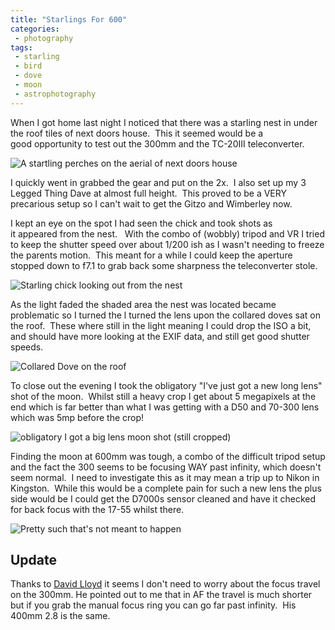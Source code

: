 ```yaml
---
title: "Starlings For 600"
categories:
 - photography
tags:
 - starling
 - bird
 - dove
 - moon
 - astrophotography
---
```

When I got home last night I noticed that there was a starling nest in under the roof tiles of next doors house.  This it seemed would be a good opportunity to test out the 300mm and the TC-20III teleconverter.

<img class="padded center"
		alt="A startling perches on the aerial of next doors house"
		src="/images/2013-05-20-starlings-for-600/CJP20130519-4207.jpg" />

I quickly went in grabbed the gear and put on the 2x.  I also set up my 3 Legged Thing Dave at almost full height.  This proved to be a VERY precarious setup so I can't wait to get the Gitzo and Wimberley now.

<!-- more -->

I kept an eye on the spot I had seen the chick and took shots as it appeared from the nest.   With the combo of (wobbly) tripod and VR I tried to keep the shutter speed over about 1/200 ish as I wasn't needing to freeze the parents motion.  This meant for a while I could keep the aperture stopped down to f7.1 to grab back some sharpness the teleconverter stole.

<img class="padded center"
		alt="Starling chick looking out from the nest"
		src="/images/2013-05-20-starlings-for-600/CJP20130519-4233.jpg" />

As the light faded the shaded area the nest was located became problematic so I turned the l turned the lens upon the collared doves sat on the roof.  These where still in the light meaning I could drop the ISO a bit, and should have more looking at the EXIF data, and still get good shutter speeds.

<img class="padded center"
		alt="Collared Dove on the roof"
		src="/images/2013-05-20-starlings-for-600/CJP20130519-4280.jpg" />

To close out the evening I took the obligatory "I've just got a new long lens" shot of the moon.  Whilst still a heavy crop I get about 5 megapixels at the end which is far better than what I was getting with a D50 and 70-300 lens which was 5mp before the crop!

<img class="padded center"
		alt="obligatory I got a big lens moon shot (still cropped)"
		src="/images/2013-05-20-starlings-for-600/CJP20130519-4295.jpg" />

Finding the moon at 600mm was tough, a combo of the difficult tripod setup and the fact the 300 seems to be focusing WAY past infinity, which doesn't seem normal.  I need to investigate this as it may mean a trip up to Nikon in Kingston.  While this would be a complete pain for such a new lens the plus side would be I could get the D7000s sensor cleaned and have it checked for back focus with the 17-55 whilst there.

<img class="padded center"
		alt="Pretty such that's not meant to happen"
		src="/images/2013-05-20-starlings-for-600/CJP20130519-4321.jpg" />

## Update

Thanks to [David Lloyd][davidllo] it seems I don't need to worry about the focus travel on the 300mm. He pointed out to me that in AF the travel is much shorter but if you grab the manual focus ring you can go far past infinity.  His 400mm 2.8 is the same.

[davidllo]: https://twitter.com/davidllo
